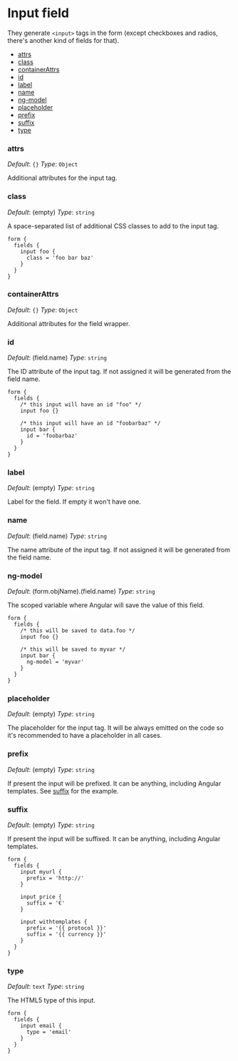 
Input field
===========

They generate `<input>` tags in the form (except checkboxes and radios, there's
another kind of fields for that).

 * [attrs](#attrs)
 * [class](#class)
 * [containerAttrs](#containerAttrs)
 * [id](#id)
 * [label](#label)
 * [name](#name)
 * [ng-model](#ng-model)
 * [placeholder](#placeholder)
 * [prefix](#prefix)
 * [suffix](#suffix)
 * [type](#type)


### <a name="attrs"></a> attrs
*Default*: `{}`
*Type*: `Object`

Additional attributes for the input tag.


### <a name="class"></a> class
*Default*: (empty)
*Type*: `string`

A space-separated list of additional CSS classes to add to the input tag.

```
form {
  fields {
    input foo {
      class = 'foo bar baz'
    }
  }
}
```


### <a name="containerAttrs"></a> containerAttrs
*Default*: `{}`
*Type*: `Object`

Additional attributes for the field wrapper.


### <a name="id"></a> id
*Default*: (field.name)
*Type*: `string`

The ID attribute of the input tag. If not assigned it will be generated from
the field name.

```
form {
  fields {
    /* this input will have an id "foo" */
    input foo {}

    /* this input will have an id "foobarbaz" */
    input bar {
      id = 'foobarbaz'
    }
  }
}
```


### <a name="label"></a> label
*Default*: (empty)
*Type*: `string`

Label for the field. If empty it won't have one.


### <a name="name"></a> name
*Default*: (field.name)
*Type*: `string`

The name attribute of the input tag. If not assigned it will be generated from
the field name.


### <a name="ng-model"></a> ng-model
*Default*: (form.objName).(field.name)
*Type*: `string`

The scoped variable where Angular will save the value of this field.

```
form {
  fields {
    /* this will be saved to data.foo */
    input foo {}

    /* this will be saved to myvar */
    input bar {
      ng-model = 'myvar'
    }
  }
}
```


### <a name="placeholder"></a> placeholder
*Default*: (empty)
*Type*: `string`

The placeholder for the input tag. It will be always emitted on the code so it's
recommended to have a placeholder in all cases.


### <a name="prefix"></a> prefix
*Default*: (empty)
*Type*: `string`

If present the input will be prefixed. It can be anything, including Angular templates.
See [suffix](#suffix) for the example.


### <a name="suffix"></a> suffix
*Default*: (empty)
*Type*: `string`

If present the input will be suffixed. It can be anything, including Angular templates.

```
form {
  fields {
    input myurl {
      prefix = 'http://'
    }

    input price {
      suffix = '€'
    }

    input withtemplates {
      prefix = '{{ protocol }}'
      suffix = '{{ currency }}'
    }
  }
}
```


### <a name="type"></a> type
*Default*: `text`
*Type*: `string`

The HTML5 type of this input.

```
form {
  fields {
    input email {
      type = 'email'
    }
  }
}
```
